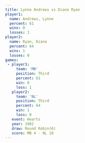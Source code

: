 ```yaml
---
title: Lynne Andrews vs Diane Ryan
player1:              
  name: Andrews, Lynne
  percent: 61         
  wins: 0             
  losses: 1           
player2:              
  name: Ryan, Diane   
  percent: 64         
  wins: 1             
  losses: 0           
games:
 - player1:         
     team: 'MB'     
     position: Third
     percent: 61    
     win: 0         
     loss: 1        
   player2:         
     team: 'NL'     
     position: Third
     percent: 64    
     win: 1         
     loss: 0        
   event: Hearts       
   year: 1982          
   draw: Round Robin(6)
   score: MB 4 - NL 10 
---
```


